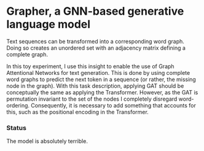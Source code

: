 # Grapher, a GNN-based generative language model 

Text sequences can be transformed into a corresponding word graph. Doing so creates an unordered set with an adjacency matrix defining a complete graph. 

In this toy experiment, I use this insight to enable the use of Graph Attentional Networks for text generation. This is done by using complete word graphs to predict the next token in a sequence (or rather, the missing node in the graph). With this task description, applying GAT should be conceptually the same as applying the Transformer. However, as the GAT is permutation invariant to the set of the nodes I completely disregard word-ordering.  Consequently, it is necessary to add something that accounts for this, such as the positional encoding in the Transformer. 

### Status
The model is absolutely terrible. 

